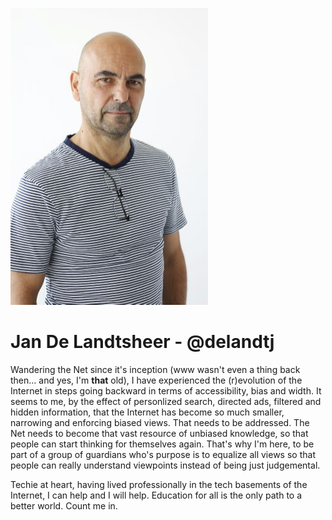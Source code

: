 ![](./img/jan.jpg)

# Jan De Landtsheer - @delandtj

Wandering the Net since it's inception (www wasn't even a thing back then... and yes, I'm __that__ old), I have experienced the (r)evolution of the Internet in steps going backward in terms of accessibility, bias and width. It seems to me, by the effect of personlized search, directed ads, filtered and hidden information, that the Internet has become so much smaller, narrowing and enforcing biased views. That needs to be addressed. The Net needs to become that vast resource of unbiased knowledge, so that people can start thinking for themselves again.
That's why I'm here, to be part of a group of guardians who's purpose is to equalize all views so that people can really understand viewpoints instead of being just judgemental.

Techie at heart, having lived professionally in the tech basements of the Internet, I can help and I will help. Education for all is the only path to a better world. Count me in. 